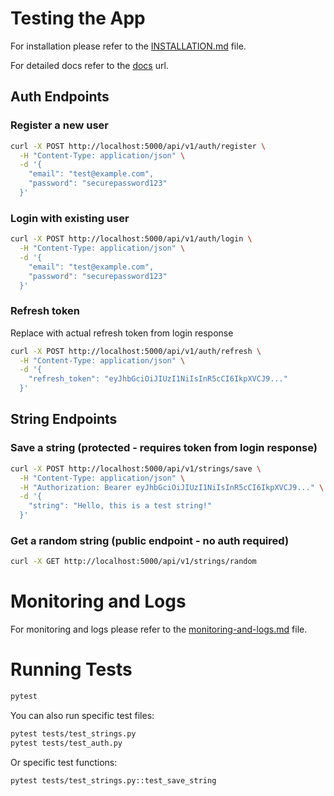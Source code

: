 # Testing the App

For installation please refer to the [INSTALLATION.md](INSTALLATION.md) file.

For detailed docs refer to the [docs](http://flask-api.local:5000/docs/) url.

## Auth Endpoints

### Register a new user
```bash
curl -X POST http://localhost:5000/api/v1/auth/register \
  -H "Content-Type: application/json" \
  -d '{
    "email": "test@example.com",
    "password": "securepassword123"
  }'
```

### Login with existing user
```bash
curl -X POST http://localhost:5000/api/v1/auth/login \
  -H "Content-Type: application/json" \
  -d '{
    "email": "test@example.com",
    "password": "securepassword123"
  }'
```

### Refresh token

Replace with actual refresh token from login response

```bash
curl -X POST http://localhost:5000/api/v1/auth/refresh \
  -H "Content-Type: application/json" \
  -d '{
    "refresh_token": "eyJhbGciOiJIUzI1NiIsInR5cCI6IkpXVCJ9..."
  }'
```

## String Endpoints

### Save a string (protected - requires token from login response)

```bash
curl -X POST http://localhost:5000/api/v1/strings/save \
  -H "Content-Type: application/json" \
  -H "Authorization: Bearer eyJhbGciOiJIUzI1NiIsInR5cCI6IkpXVCJ9..." \
  -d '{
    "string": "Hello, this is a test string!"
  }'
```

### Get a random string (public endpoint - no auth required)

```bash
curl -X GET http://localhost:5000/api/v1/strings/random
```

# Monitoring and Logs

For monitoring and logs please refer to the [monitoring-and-logs.md](docs/monitoring-and-logs.md) file.

# Running Tests

```bash
pytest
```

You can also run specific test files:

```bash
pytest tests/test_strings.py
pytest tests/test_auth.py
```

Or specific test functions:

```bash
pytest tests/test_strings.py::test_save_string
```
